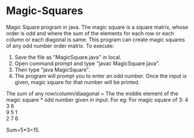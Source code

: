 # Magic-Squares
Magic Square program in java.
The magic square is a square matrix, whose order is odd and where the sum of the elements for each row or each column or each diagonal is same.
This program can create magic squares of any odd number order matrix.
To execute:
1. Save the file as "MagicSquare.java" in local.
2. Open command prompt and type "javac MagicSquare.java".
3. Then type "java MagicSquare".
4. The program will prompt you to enter an odd number. Once the input is given, magic square for that number will be printed.

The sum of any row/column/diaagonal = The the middle element of the magic square * odd number given in input. For eg:
For magic square of 3: 
4    3    8    
9    5    1    
2    7    6 

Sum=5*3=15.
